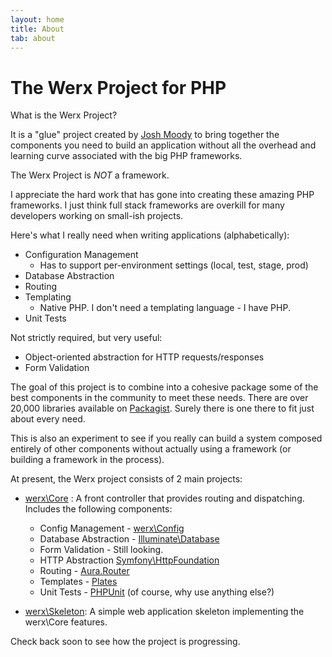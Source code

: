 ```yaml
---
layout: home
title: About
tab: about
---
```


# The Werx Project for PHP

What is the Werx Project?

It is a "glue" project created by [Josh Moody](http://www.joshmoody.com) to bring together the components
you need to build an application without all the overhead and learning curve associated with the big PHP frameworks.

The Werx Project is *NOT* a framework.
 
I appreciate the hard work that has gone into creating these amazing PHP frameworks. I just think full stack frameworks
are overkill for many developers working on small-ish projects.

Here's what I really need when writing applications (alphabetically):

- Configuration Management
	- Has to support per-environment settings (local, test, stage, prod)
- Database Abstraction
- Routing
- Templating
	- Native PHP. I don't need a templating language - I have PHP.
- Unit Tests

Not strictly required, but very useful:

- Object-oriented abstraction for HTTP requests/responses
- Form Validation

The goal of this project is to combine into a cohesive package some of the best components in the community to meet these needs.
There are over 20,000 libraries available on [Packagist](https://packagist.org/). Surely there is one there to fit just about every need.

This is also an experiment to see if you really can build a system composed entirely of other components without actually using a framework (or building a framework in the process).

At present, the Werx project consists of 2 main projects:

- [werx\Core](https://github.com/werx/core) : A front controller that provides routing and dispatching. Includes the following components:

	- Config Management - [werx\Config](https://github.com/werx/config)
	- Database Abstraction - [Illuminate\Database](https://github.com/illuminate/database)
	- Form Validation - Still looking.
	- HTTP Abstraction [Symfony\HttpFoundation](https://github.com/symfony/HttpFoundation)
	- Routing - [Aura.Router](https://github.com/auraphp/Aura.Router)
	- Templates - [Plates](http://platesphp.com/)
	- Unit Tests - [PHPUnit](https://github.com/sebastianbergmann/phpunit) (of course, why use anything else?)

- [werx\Skeleton](https://github.com/werx/skeleton): A simple web application skeleton implementing the werx\Core features.

Check back soon to see how the project is progressing.

